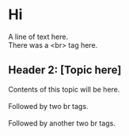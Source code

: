 # Hi
A line of text here.<br />
There was a \<br\> tag here.

## Header 2: [Topic here]
Contents of this topic will be here.<br><br>
Followed by two br tags.<br/>
<br/>
Followed by another two br tags.